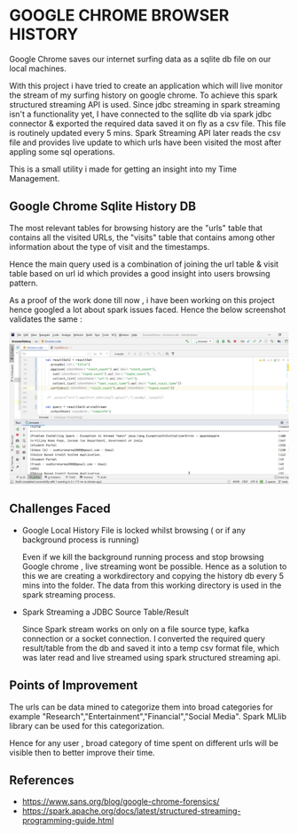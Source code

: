 # GOOGLE CHROME BROWSER HISTORY

Google Chrome saves our internet surfing data as a sqlite db file on our local machines.

With this project i have tried to create an application which will live monitor the stream of my surfing history on google chrome.
To achieve this spark structured streaming API is used. Since jdbc streaming in spark streaming isn't a functionality yet, I have connected
to the sqllite db via spark jdbc connector & exported the required data saved it on fly as a csv file.
This file is routinely updated every 5 mins.
Spark Streaming API later reads the csv file and provides live update to which urls have been visited the most after appling some sql operations.

This is a small utility i made for getting an insight into my Time Management.

## Google Chrome Sqlite History DB

The most relevant tables for browsing history are the "urls" table that contains all the visited URLs,
the "visits" table that contains among other information about the type of visit and the timestamps.

Hence the main query used is a combination of joining the url table &
visit table based on url id which provides a good insight into users browsing pattern.

As a proof of the work done till now , i have been working on this project hence googled a lot about spark issues faced.
Hence the below screenshot validates the same :

![](resources/input/SPARKPROJECT.PNG)

## Challenges Faced

- Google Local History File is locked whilst browsing ( or if any background process is running)
  
  Even if we kill the background running process and stop browsing Google chrome , live streaming wont be possible.
  Hence as a solution to this we are creating a workdirectory and copying the history db every 5 mins into the folder.
  The data from this working directory is used in the spark streaming process.
  
- Spark Streaming a JDBC Source Table/Result 
  
  Since Spark stream works on only on a file source type, kafka connection or a socket connection.
  I converted the required query result/table from the db and saved it into a temp csv format file,
  which was later read and live streamed using spark structured streaming api.

## Points of Improvement

The urls can be data mined to categorize them into broad categories for example "Research","Entertainment","Financial","Social Media".
Spark MLlib library can be used for this categorization.

Hence for any user , broad category of time spent on different urls will be visible then to better improve their time.

## References

- https://www.sans.org/blog/google-chrome-forensics/
- https://spark.apache.org/docs/latest/structured-streaming-programming-guide.html
